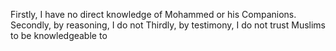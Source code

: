 Firstly, I have no direct knowledge of Mohammed or his Companions.
Secondly, by reasoning, I do not 
Thirdly, by testimony, I do not trust Muslims to be knowledgeable to 